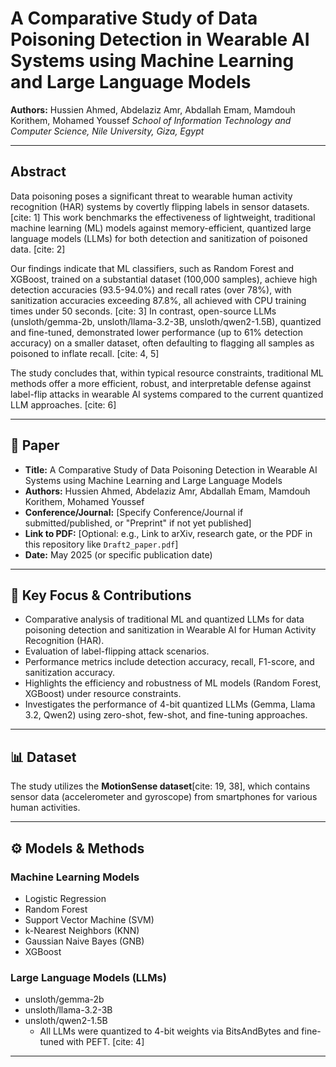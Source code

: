 # A Comparative Study of Data Poisoning Detection in Wearable AI Systems using Machine Learning and Large Language Models

**Authors:** Hussien Ahmed, Abdelaziz Amr, Abdallah Emam, Mamdouh Korithem, Mohamed Youssef
*School of Information Technology and Computer Science, Nile University, Giza, Egypt*

---

## Abstract

Data poisoning poses a significant threat to wearable human activity recognition (HAR) systems by covertly flipping labels in sensor datasets. [cite: 1] This work benchmarks the effectiveness of lightweight, traditional machine learning (ML) models against memory-efficient, quantized large language models (LLMs) for both detection and sanitization of poisoned data. [cite: 2]

Our findings indicate that ML classifiers, such as Random Forest and XGBoost, trained on a substantial dataset (100,000 samples), achieve high detection accuracies (93.5-94.0%) and recall rates (over 78%), with sanitization accuracies exceeding 87.8%, all achieved with CPU training times under 50 seconds. [cite: 3] In contrast, open-source LLMs (unsloth/gemma-2b, unsloth/llama-3.2-3B, unsloth/qwen2-1.5B), quantized and fine-tuned, demonstrated lower performance (up to 61% detection accuracy) on a smaller dataset, often defaulting to flagging all samples as poisoned to inflate recall. [cite: 4, 5]

The study concludes that, within typical resource constraints, traditional ML methods offer a more efficient, robust, and interpretable defense against label-flip attacks in wearable AI systems compared to the current quantized LLM approaches. [cite: 6]

---

## 📜 Paper

* **Title:** A Comparative Study of Data Poisoning Detection in Wearable AI Systems using Machine Learning and Large Language Models
* **Authors:** Hussien Ahmed, Abdelaziz Amr, Abdallah Emam, Mamdouh Korithem, Mohamed Youssef
* **Conference/Journal:** [Specify Conference/Journal if submitted/published, or "Preprint" if not yet published]
* **Link to PDF:** [Optional: e.g., Link to arXiv, research gate, or the PDF in this repository like `Draft2_paper.pdf`]
* **Date:** May 2025 (or specific publication date)

---

## 🎯 Key Focus & Contributions

* Comparative analysis of traditional ML and quantized LLMs for data poisoning detection and sanitization in Wearable AI for Human Activity Recognition (HAR).
* Evaluation of label-flipping attack scenarios.
* Performance metrics include detection accuracy, recall, F1-score, and sanitization accuracy.
* Highlights the efficiency and robustness of ML models (Random Forest, XGBoost) under resource constraints.
* Investigates the performance of 4-bit quantized LLMs (Gemma, Llama 3.2, Qwen2) using zero-shot, few-shot, and fine-tuning approaches.

---

## 📊 Dataset

The study utilizes the **MotionSense dataset**[cite: 19, 38], which contains sensor data (accelerometer and gyroscope) from smartphones for various human activities.

---

## ⚙️ Models & Methods

### Machine Learning Models
* Logistic Regression
* Random Forest
* Support Vector Machine (SVM)
* k-Nearest Neighbors (KNN)
* Gaussian Naive Bayes (GNB)
* XGBoost

### Large Language Models (LLMs)
* unsloth/gemma-2b
* unsloth/llama-3.2-3B
* unsloth/qwen2-1.5B
    * All LLMs were quantized to 4-bit weights via BitsAndBytes and fine-tuned with PEFT. [cite: 4]

---
